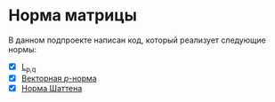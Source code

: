 # Норма матрицы
В данном подпроекте написан код, который реализует следующие нормы:
- [x] [L<sub>p,q</sub>](https://ru.wikipedia.org/wiki/%D0%9D%D0%BE%D1%80%D0%BC%D0%B0_%D0%BC%D0%B0%D1%82%D1%80%D0%B8%D1%86%D1%8B#%D0%9D%D0%BE%D1%80%D0%BC%D0%B0_Lp,q)
- [x] [Векторная <i>p</i>-норма](https://ru.wikipedia.org/wiki/%D0%9D%D0%BE%D1%80%D0%BC%D0%B0_%D0%BC%D0%B0%D1%82%D1%80%D0%B8%D1%86%D1%8B#%D0%92%D0%B5%D0%BA%D1%82%D0%BE%D1%80%D0%BD%D0%B0%D1%8F_%7F'%22%60UNIQ--postMath-00000023-QINU%60%22'%7F-%D0%BD%D0%BE%D1%80%D0%BC%D0%B0)
- [x] [Норма Шаттена](https://ru.wikipedia.org/wiki/%D0%9D%D0%BE%D1%80%D0%BC%D0%B0_%D0%BC%D0%B0%D1%82%D1%80%D0%B8%D1%86%D1%8B#%D0%9D%D0%BE%D1%80%D0%BC%D0%B0_%D0%A8%D0%B0%D1%82%D1%82%D0%B5%D0%BD%D0%B0)